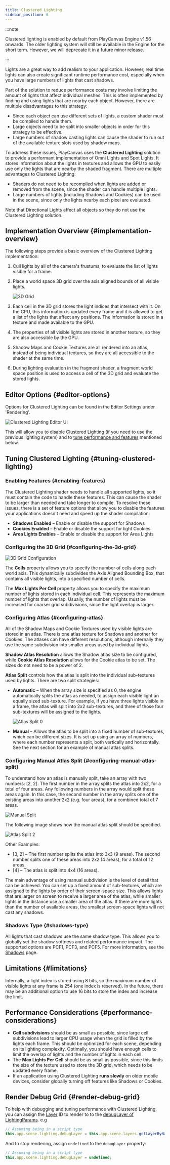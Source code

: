 ```yaml
---
title: Clustered Lighting
sidebar_position: 6
---
```


:::note

Clustered lighting is enabled by default from PlayCanvas Engine v1.56 onwards. The older lighting system will still be available in the Engine for the short term. However, we will deprecate it in a future minor release.

:::

Lights are a great way to add realism to your application. However, real time lights can also create significant runtime performance cost, especially when you have large numbers of lights that cast shadows.

Part of the solution to reduce performance costs may involve limiting the amount of lights that affect individual meshes. This is often implemented by finding and using lights that are nearby each object. However, there are multiple disadvantages to this strategy:

- Since each object can use different sets of lights, a custom shader must be compiled to handle them.
- Large objects need to be split into smaller objects in order for this strategy to be effective.
- Large numbers of shadow casting lights can cause the shader to run out of the available texture slots used by shadow maps.

To address these issues, PlayCanvas uses the **Clustered Lighting** solution to provide a performant implementation of Omni Lights and Spot Lights. It stores information about the lights in textures and allows the GPU to easily use only the lights that are nearby the shaded fragment. There are multiple advantages to Clustered Lighting:

- Shaders do not need to be recompiled when lights are added or removed from the scene, since the shader can handle multiple lights.
- Large numbers of lights (including Shadows and Cookies) can be used in the scene, since only the lights nearby each pixel are evaluated.

Note that Directional Lights affect all objects so they do not use the Clustered Lighting solution.

## Implementation Overview {#implementation-overview}

The following steps provide a basic overview of the Clustered Lighting implementation:

1. Cull lights by all of the camera's frustums, to evaluate the list of lights visible for a frame.
2. Place a world space 3D grid over the axis aligned bounds of all visible lights.

    ![3D Grid](/img/user-manual/graphics/lighting/lights/3d_grid.png)

3. Each cell in the 3D grid stores the light indices that intersect with it. On the CPU, this information is updated every frame and it is allowed to get a list of the lights that affect any positions. The information is stored in a texture and made available to the GPU.
4. The properties of all visible lights are stored in another texture, so they are also accessible by the GPU.
5. Shadow Maps and Cookie Textures are all rendered into an atlas, instead of being individual textures, so they are all accessible to the shader at the same time.
6. During lighting evaluation in the fragment shader, a fragment world space position is used to access a cell of the 3D grid and evaluate the stored lights.

## Editor Options {#editor-options}

Options for Clustered Lighting can be found in the Editor Settings under 'Rendering'.

![Clustered Lighting Editor UI](/img/user-manual/graphics/lighting/lights/clustered_lighting_ui.png)

This will allow you to disable Clustered Lighting (if you need to use the previous lighting system) and to [tune performance and features](#tuning-clustered-lighting) mentioned below.

## Tuning Clustered Lighting {#tuning-clustered-lighting}

### Enabling Features {#enabling-features}

The Clustered Lighting shader needs to handle all supported lights, so it must contain the code to handle these features. This can cause the shader to be larger than needed and take longer to compile. To resolve these issues, there is a set of feature options that allow you to disable the features your applications doesn't need and speed up the shader compilation:

- **Shadows Enabled** – Enable or disable the support for Shadows
- **Cookies Enabled** – Enable or disable the support for light Cookies
- **Area Lights Enables** – Enable or disable the support for Area Lights

### Configuring the 3D Grid {#configuring-the-3d-grid}

![3D Grid Configuration](/img/user-manual/graphics/lighting/lights/3d_grid_config.png)

The **Cells** property allows you to specify the number of cells along each world axis. This dynamically subdivides the Axis Aligned Bounding Box, that contains all visible lights, into a specified number of cells.

The **Max Lights Per Cell** property allows you to specify the maximum number of lights stored in each individual cell. This represents the maximum number of lights that overlap. Usually, the number of lights must be increased for coarser grid subdivisions, since the light overlap is larger.

### Configuring Atlas {#configuring-atlas}

All of the Shadow Maps and Cookie Textures used by visible lights are stored in an atlas. There is one atlas texture for Shadows and another for Cookies. The atlases can have different resolutions, although internally they use the same subdivision into smaller areas used by individual lights.

**Shadow Atlas Resolution** allows the Shadow atlas size to be configured, while **Cookie Atlas Resolution** allows for the Cookie atlas to be set. The sizes do not need to be a power of 2.

**Atlas Split** controls how the atlas is split into the individual sub-textures used by lights. There are two split strategies:

- **Automatic** – When the array size is specified as 0, the engine automatically splits the atlas as needed, to assign each visible light an equally sized sub-texture. For example, if you have three lights visible in a frame, the atlas will split into 2x2 sub-textures, and three of those four sub-textures will be assigned to the lights.

    ![Atlas Split 0](/img/user-manual/graphics/lighting/lights/atlas_split_0.png)

- **Manual** – Allows the atlas to be split into a fixed number of sub-textures, which can be different sizes. It is set up using an array of numbers, where each number represents a split, both vertically and horizontally. See the next section for an example of manual atlas splits.

### Configuring Manual Atlas Split {#configuring-manual-atlas-split}

To understand how an atlas is manually split, take an array with two numbers: [2, 2]. The first number in the array splits the atlas into 2x2, for a total of four areas. Any following numbers in the array would split these areas again. In this case, the second number in the array splits one of the existing areas into another 2x2 (e.g. four areas), for a combined total of 7 areas.

![Manual Split](/img/user-manual/graphics/lighting/lights/manual_split.png)

The following image shows how the manual atlas split should be specified.

![Atlas Split 2](/img/user-manual/graphics/lighting/lights/atlas_split_2.png)

Other Examples:

- [3, 2] – The first number splits the atlas into 3x3 (9 areas). The second number splits one of these areas into 2x2 (4 areas), for a total of 12 areas.
- [4] – The atlas is split into 4x4 (16 areas).

The main advantage of using manual subdivision is the level of detail that can be achieved. You can set up a fixed amount of sub-textures, which are assigned to the lights by order of their screen-space size. This allows lights that are larger on screen to receive a larger area of the atlas, while smaller lights in the distance use a smaller area of the atlas. If there are more lights than the number of available areas, the smallest screen-space lights will not cast any shadows.

### Shadows Type {#shadows-type}

All lights that cast shadows use the same shadow type. This allows you to globally set the shadow softness and related performance impact. The supported options are PCF1, PCF3, and PCF5. For more information, see the [Shadows][shadows] page.

## Limitations {#limitations}

Internally, a light index is stored using 8 bits, so the maximum number of visible lights at any frame is 254 (one index is reserved). In the future, there may be an additional option to use 16 bits to store the index and increase the limit.

## Performance Considerations {#performance-considerations}

- **Cell subdivisions** should be as small as possible, since large cell subdivisions lead to larger CPU usage when the grid is filled by the lights each frame. This should be optimized for each scene, depending on its lighting complexity. Optimally, you should have enough cells to limit the overlap of lights and the number of lights in each cell.
- The **Max Lights Per Cell** should be as small as possible, since this limits the size of the texture used to store the 3D grid, which needs to be updated every frame.
- If an application using Clustered Lighting **runs slowly** on older mobile devices, consider globally turning off features like Shadows or Cookies.

## Render Debug Grid {#render-debug-grid}

To help with debugging and tuning performance with Clustered Lighting, you can assign the [Layer][pc-layer-api] ID to render to to the [debugLayer of LightingParams][pc-lighting-debug-layer-api]. e.g

```javascript
// Assuming being in a script type
this.app.scene.lighting.debugLayer = this.app.scene.layers.getLayerByName("World").id;
```

And to stop rendering, assign `undefined` to the `debugLayer` property:

```javascript
// Assuming being in a script type
this.app.scene.lighting.debugLayer = undefined;
```

[shadows]: /user-manual/graphics/lighting/shadows/#soft-shadows-vs-hard-shadows
[pc-layer-api]: https://api.playcanvas.com/classes/Engine.Layer.html
[pc-lighting-debug-layer-api]: https://api.playcanvas.com/classes/Engine.LightingParams.html#debugLayer
